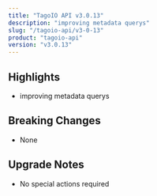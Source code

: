 ```yaml
---
title: "TagoIO API v3.0.13"
description: "improving metadata querys"
slug: "/tagoio-api/v3-0-13"
product: "tagoio-api"
version: "v3.0.13"
---
```


## Highlights

- improving metadata querys

## Breaking Changes

- None

## Upgrade Notes

- No special actions required
